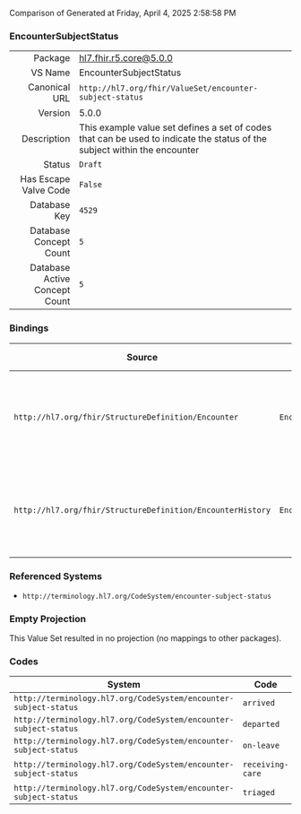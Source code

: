 Comparison of 
Generated at Friday, April 4, 2025 2:58:58 PM

### EncounterSubjectStatus

|      |     |
| ---: | --- |
| Package | hl7.fhir.r5.core@5.0.0 |
| VS Name | EncounterSubjectStatus |
| Canonical URL | `http://hl7.org/fhir/ValueSet/encounter-subject-status` |
| Version | 5.0.0 |
| Description | This example value set defines a set of codes that can be used to indicate the status of the subject within the encounter |
| Status | `Draft` |
| Has Escape Valve Code | `False` |
| Database Key | `4529` |
| Database Concept Count | `5` |
| Database Active Concept Count | `5` |
### Bindings

| Source | Element | Binding | Strength | Element Short |
| ------ | ------- | ------- | -------- | ------------- |
| `http://hl7.org/fhir/StructureDefinition/Encounter` | `Encounter.subjectStatus` | `http://hl7.org/fhir/ValueSet/encounter-subject-status` | `Example` | The current status of the subject in relation to the Encounter |
| `http://hl7.org/fhir/StructureDefinition/EncounterHistory` | `EncounterHistory.subjectStatus` | `http://hl7.org/fhir/ValueSet/encounter-subject-status` | `Example` | The current status of the subject in relation to the Encounter |

### Referenced Systems

* `http://terminology.hl7.org/CodeSystem/encounter-subject-status`
### Empty Projection

This Value Set resulted in no projection (no mappings to other packages).

### Codes

| System | Code | Display |
| ------ | ---- | ------- |
| `http://terminology.hl7.org/CodeSystem/encounter-subject-status` | `arrived` | Arrived |
| `http://terminology.hl7.org/CodeSystem/encounter-subject-status` | `departed` | Departed |
| `http://terminology.hl7.org/CodeSystem/encounter-subject-status` | `on-leave` | On Leave |
| `http://terminology.hl7.org/CodeSystem/encounter-subject-status` | `receiving-care` | Receiving Care |
| `http://terminology.hl7.org/CodeSystem/encounter-subject-status` | `triaged` | Triaged |
